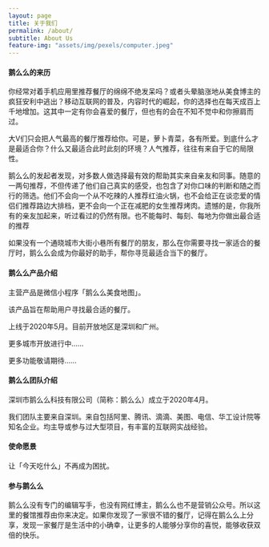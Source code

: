 ```yaml
---
layout: page
title: 关于我们
permalink: /about/
subtitle: About Us
feature-img: "assets/img/pexels/computer.jpeg"
---
```


#### 鹅么么的来历

你经常对着手机应用里推荐餐厅的绵绵不绝发呆吗？或者头晕脑涨地从美食博主的疯狂安利中逃出？移动互联网的普及，内容时代的崛起，你的选择也在每天成百上千地增加。这其中一定有你会喜爱的餐厅，但也有的会在不知不觉中和你擦肩而过。<br/>

大V们只会把人气最高的餐厅推荐给你。可是，萝卜青菜，各有所爱。到底什么才是最适合你？什么又最适合此时此刻的环境？人气推荐，往往有来自于它的局限性。<br/>

鹅么么的发起者发现，对多数人做选择最有效的帮助其实来自亲友和同事。随意的一两句推荐，不但传递了他们自己真实的感受，也包含了对你口味的判断和随之而行的筛选。他们不会向一个从不吃辣的人推荐红油火锅，也不会给正在谈恋爱的情侣们推荐路边大排档，更不会向一个正在减肥的女生推荐烤肉。遗憾的是，你我所有的亲友加起来，听过看过的仍然有限。也不能每时、每刻、每地为你做出最合适的推荐<br/>

如果没有一个通晓城市大街小巷所有餐厅的朋友，那么在你需要寻找一家适合的餐厅时，鹅么么会成为你最好的助手，帮你寻觅最适合当下的餐厅。<br/>

#### 鹅么么产品介绍

主营产品是微信小程序「鹅么么美食地图」。<br/>

该产品旨在帮助用户寻找最合适的餐厅。<br/>

上线于2020年5月。目前开放地区是深圳和广州。<br/>

更多城市开放进行中……

更多功能敬请期待……

#### 鹅么么团队介绍

深圳市鹅么么科技有限公司（简称：鹅么么）成立于2020年4月。<br/>

我们团队主要来自深圳。来自包括阿里、腾讯、滴滴、美图、电信、华工设计院等知名企业。均主导或参与过大型项目，有丰富的互联网实战经验。

#### 使命愿景

让「今天吃什么」不再成为困扰。

#### 参与鹅么么

鹅么么没有专门的编辑写手，也没有网红博主，鹅么么也不是营销公众号。所以这里的餐馆推荐由你来决定。如果你发现了一家很不错的餐厅，记得在鹅么么上分享，发现一家餐厅是生活中的小确幸，让更多的人能够分享你的喜悦，能够收获双倍的快乐。




